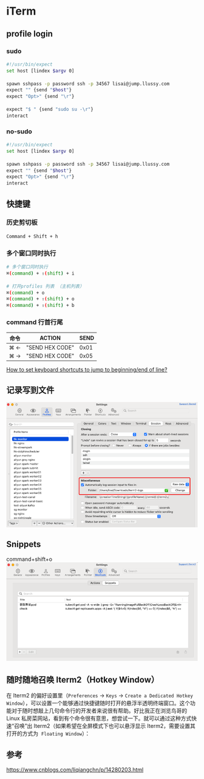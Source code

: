 # iTerm

## profile login

### sudo

```bash
#!/usr/bin/expect
set host [lindex $argv 0]

spawn sshpass -p password ssh -p 34567 lisai@jump.llussy.com
expect "" {send "$host"}
expect "Opt>" {send "\r"}

expect "$ " {send "sudo su -\r"}
interact
```

### no-sudo

```bash
#!/usr/bin/expect
set host [lindex $argv 0]

spawn sshpass -p password ssh -p 34567 lisai@jump.llussy.com
expect "" {send "$host"}
expect "Opt>" {send "\r"}
interact
```

## 快捷键

### 历史剪切板

```bash
Command + Shift + h
```

### 多个窗口同时执行

```bash
# 多个窗口同时执行
⌘(command) + ⇧(shift) + i

# 打开profiles 列表 （主机列表）
⌘(command) + o
⌘(command) + ⇧(shift) + o
⌘(command) + ⇧(shift) + b
```

### command 行首行尾

| 命令 | ACTION          | SEND |
| ---- | --------------- | ---- |
| ⌘ ←  | "SEND HEX CODE" | 0x01 |
| ⌘ →  | "SEND HEX CODE" | 0x05 |

[How to set keyboard shortcuts to jump to beginning/end of line?](https://stackoverflow.com/questions/6205157/how-to-set-keyboard-shortcuts-to-jump-to-beginning-end-of-line)

## 记录写到文件

![xx](../media/Pasted%20image%2020240723141653.png)

## Snippets

command+shift+o
![xx](../media/Pasted%20image%2020240723141913.png)

## **随时随地召唤 Iterm2（Hotkey Window）**

在 Iterm2 的偏好设置里（`Preferences` -> `Keys` -> `Create a Dedicated Hotkey Window`），可以设置一个能够通过快捷键随时打开的悬浮半透明终端窗口。这个功能对于随时想敲上几句命令行的开发者来说很有帮助。好比我正在浏览鸟哥的 Linux 私房菜网站，看到有个命令很有意思，想尝试一下。就可以通过这种方式快速“召唤”出 Iterm2（如果希望在全屏模式下也可以悬浮显示 Iterm2，需要设置其打开的方式为  `Floating Window`）：

## 参考

https://www.cnblogs.com/liqiangchn/p/14280203.html
